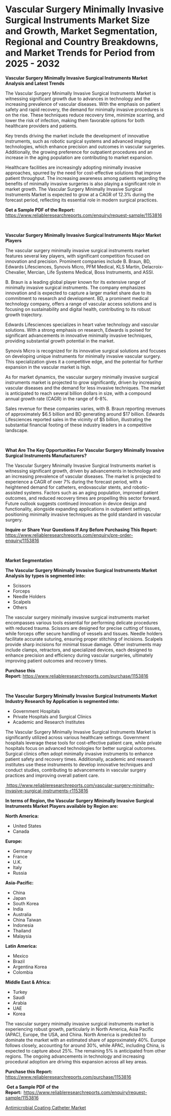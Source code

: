 <p><h1>Vascular Surgery Minimally Invasive Surgical Instruments Market Size and Growth, Market Segmentation, Regional and Country Breakdowns, and Market Trends for Period from 2025 -  2032</h1></p><p><strong>Vascular Surgery Minimally Invasive Surgical Instruments Market Analysis and Latest Trends</strong></p>
<p><p>The Vascular Surgery Minimally Invasive Surgical Instruments Market is witnessing significant growth due to advances in technology and the increasing prevalence of vascular diseases. With the emphasis on patient safety and rapid recovery, the demand for minimally invasive procedures is on the rise. These techniques reduce recovery time, minimize scarring, and lower the risk of infection, making them favorable options for both healthcare providers and patients.</p><p>Key trends driving the market include the development of innovative instruments, such as robotic surgical systems and advanced imaging technologies, which enhance precision and outcomes in vascular surgeries. Additionally, the growing preference for outpatient procedures and an increase in the aging population are contributing to market expansion. </p><p>Healthcare facilities are increasingly adopting minimally invasive approaches, spurred by the need for cost-effective solutions that improve patient throughput. The increasing awareness among patients regarding the benefits of minimally invasive surgeries is also playing a significant role in market growth. The Vascular Surgery Minimally Invasive Surgical Instruments Market is expected to grow at a CAGR of 12.3% during the forecast period, reflecting its essential role in modern surgical practices.</p></p>
<p><strong>Get a Sample PDF of the Report:&nbsp;</strong> <a href="https://www.reliableresearchreports.com/enquiry/request-sample/1153816?utm_campaign=2719&utm_medium=2&utm_source=Github&utm_content=ia&utm_term=05032025&utm_id=vascular-surgery-minimally-invasive-surgical-instruments">https://www.reliableresearchreports.com/enquiry/request-sample/1153816</a></p>
<p>&nbsp;</p>
<p><strong>Vascular Surgery Minimally Invasive Surgical Instruments Major Market Players</strong></p>
<p><p>The vascular surgery minimally invasive surgical instruments market features several key players, with significant competition focused on innovation and precision. Prominent companies include B. Braun, BD, Edwards Lifesciences, Synovis Micro, PFM Medical, KLS Martin, Delacroix-Chevalier, Mercian, Life Systems Medical, Boss Instruments, and ASSI.</p><p>B. Braun is a leading global player known for its extensive range of minimally invasive surgical instruments. The company emphasizes innovation and is expected to capture a larger market share due to its commitment to research and development. BD, a prominent medical technology company, offers a range of vascular access solutions and is focusing on sustainability and digital health, contributing to its robust growth trajectory.</p><p>Edwards Lifesciences specializes in heart valve technology and vascular solutions. With a strong emphasis on research, Edwards is poised for significant advancements in innovative minimally invasive techniques, providing substantial growth potential in the market.</p><p>Synovis Micro is recognized for its innovative surgical solutions and focuses on developing unique instruments for minimally invasive vascular surgery. This specialization gives it a competitive edge, and the potential for further expansion in the vascular market is high.</p><p>As for market dynamics, the vascular surgery minimally invasive surgical instruments market is projected to grow significantly, driven by increasing vascular diseases and the demand for less invasive techniques. The market is anticipated to reach several billion dollars in size, with a compound annual growth rate (CAGR) in the range of 6-8%.</p><p>Sales revenue for these companies varies, with B. Braun reporting revenues of approximately $6.5 billion and BD generating around $17 billion. Edwards Lifesciences reported sales in the vicinity of $5 billion, illustrating the substantial financial footing of these industry leaders in a competitive landscape.</p></p>
<p>&nbsp;</p>
<p><strong>What Are The Key Opportunities For Vascular Surgery Minimally Invasive Surgical Instruments Manufacturers?</strong></p>
<p><p>The Vascular Surgery Minimally Invasive Surgical Instruments market is witnessing significant growth, driven by advancements in technology and an increasing prevalence of vascular diseases. The market is projected to experience a CAGR of over 7% during the forecast period, with a heightened demand for catheters, endovascular stents, and robotic-assisted systems. Factors such as an aging population, improved patient outcomes, and reduced recovery times are propelling this sector forward. Future outlook suggests continued innovation in device design and functionality, alongside expanding applications in outpatient settings, positioning minimally invasive techniques as the gold standard in vascular surgery.</p></p>
<p><strong>Inquire or Share Your Questions If Any Before Purchasing This Report:</strong> <a href="https://www.reliableresearchreports.com/enquiry/pre-order-enquiry/1153816?utm_campaign=2719&utm_medium=2&utm_source=Github&utm_content=ia&utm_term=05032025&utm_id=vascular-surgery-minimally-invasive-surgical-instruments">https://www.reliableresearchreports.com/enquiry/pre-order-enquiry/1153816</a></p>
<p>&nbsp;</p>
<p><strong>Market Segmentation</strong></p>
<p><strong>The Vascular Surgery Minimally Invasive Surgical Instruments Market Analysis by types is segmented into:</strong></p>
<p><ul><li>Scissors</li><li>Forceps</li><li>Needle Holders</li><li>Scalpels</li><li>Others</li></ul></p>
<p><p>The vascular surgery minimally invasive surgical instruments market encompasses various tools essential for performing delicate procedures with reduced trauma. Scissors are designed for precise cutting of tissues, while forceps offer secure handling of vessels and tissues. Needle holders facilitate accurate suturing, ensuring proper stitching of incisions. Scalpels provide sharp incisions for minimal tissue damage. Other instruments may include clamps, retractors, and specialized devices, each designed to enhance precision and efficiency during vascular surgeries, ultimately improving patient outcomes and recovery times.</p></p>
<p><strong>Purchase this Report:&nbsp;</strong><a href="https://www.reliableresearchreports.com/purchase/1153816?utm_campaign=2719&utm_medium=2&utm_source=Github&utm_content=ia&utm_term=05032025&utm_id=vascular-surgery-minimally-invasive-surgical-instruments">https://www.reliableresearchreports.com/purchase/1153816</a></p>
<p>&nbsp;</p>
<p><strong>The Vascular Surgery Minimally Invasive Surgical Instruments Market Industry Research by Application is segmented into:</strong></p>
<p><ul><li>Government Hospitals</li><li>Private Hospitals and Surgical Clinics</li><li>Academic and Research Institutes</li></ul></p>
<p><p>The Vascular Surgery Minimally Invasive Surgical Instruments Market is significantly utilized across various healthcare settings. Government hospitals leverage these tools for cost-effective patient care, while private hospitals focus on advanced technologies for better surgical outcomes. Surgical clinics often adopt minimally invasive instruments to enhance patient safety and recovery times. Additionally, academic and research institutes use these instruments to develop innovative techniques and conduct studies, contributing to advancements in vascular surgery practices and improving overall patient care.</p></p>
<p><a href="https://www.reliableresearchreports.com/vascular-surgery-minimally-invasive-surgical-instruments-r1153816?utm_campaign=2719&utm_medium=2&utm_source=Github&utm_content=ia&utm_term=05032025&utm_id=vascular-surgery-minimally-invasive-surgical-instruments">&nbsp;https://www.reliableresearchreports.com/vascular-surgery-minimally-invasive-surgical-instruments-r1153816</a></p>
<p><strong>In terms of Region, the Vascular Surgery Minimally Invasive Surgical Instruments Market Players available by Region are:</strong></p>
<p>
    <p> <strong> North America: </strong>
        <ul>
            <li>United States</li>
            <li>Canada</li>
        </ul>
        </p> 
    <p> <strong> Europe: </strong>
        <ul>
            <li>Germany</li>
            <li>France</li>
            <li>U.K.</li>
            <li>Italy</li>
            <li>Russia</li>
        </ul>
        </p> 
    <p> <strong> Asia-Pacific: </strong>
        <ul>
            <li>China</li>
            <li>Japan</li>
            <li>South Korea</li>
            <li>India</li>
            <li>Australia</li>
            <li>China Taiwan</li>
            <li>Indonesia</li>
            <li>Thailand</li>
            <li>Malaysia</li>
        </ul>
        </p> 
    <p> <strong> Latin America: </strong>
        <ul>
            <li>Mexico</li>
            <li>Brazil</li>
            <li>Argentina Korea</li>
            <li>Colombia</li>
        </ul>
        </p> 
    <p> <strong> Middle East & Africa: </strong>
        <ul>
            <li>Turkey</li>
            <li>Saudi</li>
            <li>Arabia</li>
            <li>UAE</li>
            <li>Korea</li>
        </ul>
    </p>
    </p>
<p><p>The vascular surgery minimally invasive surgical instruments market is experiencing robust growth, particularly in North America, Asia Pacific (APAC), Europe, the USA, and China. North America is predicted to dominate the market with an estimated share of approximately 40%. Europe follows closely, accounting for around 30%, while APAC, including China, is expected to capture about 25%. The remaining 5% is anticipated from other regions. The ongoing advancements in technology and increasing procedural adoption are driving this expansion across all key areas.</p></p>
<p><strong>Purchase this Report: </strong><a href="https://www.reliableresearchreports.com/purchase/1153816?utm_campaign=2719&utm_medium=2&utm_source=Github&utm_content=ia&utm_term=05032025&utm_id=vascular-surgery-minimally-invasive-surgical-instruments">https://www.reliableresearchreports.com/purchase/1153816</a></p>
<p>&nbsp;<strong>Get a Sample PDF of the Report:&nbsp;&nbsp;</strong><a href="https://www.reliableresearchreports.com/enquiry/request-sample/1153816?utm_campaign=2719&utm_medium=2&utm_source=Github&utm_content=ia&utm_term=05032025&utm_id=vascular-surgery-minimally-invasive-surgical-instruments">https://www.reliableresearchreports.com/enquiry/request-sample/1153816</a></p>
<p><strong></strong></p>
<p><p><a href="https://github.com/nafidurii/Market-Research-Report-List-1/blob/main/antimicrobial-coating-catheter-market.md?utm_campaign=2719&utm_medium=2&utm_source=Github&utm_content=ia&utm_term=05032025&utm_id=vascular-surgery-minimally-invasive-surgical-instruments">Antimicrobial Coating Catheter Market</a></p></p>